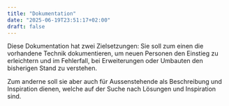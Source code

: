 ```yaml
---
title: "Dokumentation"
date: "2025-06-19T23:51:17+02:00"
draft: false
---
```


Diese Dokumentation hat zwei Zielsetzungen:
Sie soll zum einen die vorhandene Technik dokumentieren, um neuen Personen den Einstieg zu erleichtern und im Fehlerfall, bei Erweiterungen oder Umbauten den bisherigen Stand zu verstehen.

Zum anderne soll sie aber auch für Aussenstehende als Beschreibung und Inspiration dienen, welche auf der Suche nach Lösungen und Inspiration sind.
